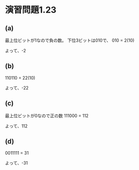 # 演習問題1.23

## (a)
最上位ビットが1なので負の数。
下位3ビットは010で、
010 = 2(10)

よって、-2

## (b)
110110 = 22(10)

よって、-22

## (c)
最上位ビットが0なので正の数
111000 = 112

よって、112

## (d)
0011111 = 31

よって、-31

